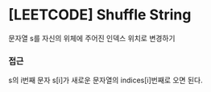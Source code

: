 # [LEETCODE] Shuffle String

문자열 s를 자신의 위체에 주어진 인덱스 위치로 변경하기

### 접근

s의 i번째 문자 s[i]가 새로운 문자열의 indices[i]번째로 오면 된다.
